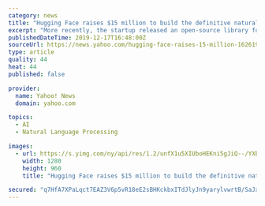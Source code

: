 ```yaml
---
category: news
title: "Hugging Face raises $15 million to build the definitive natural language processing library"
excerpt: "More recently, the startup released an open-source library for natural language processing applications. And that library has been massively successful. A.Capital, Betaworks, Richard Socher, Greg Brockman, Kevin Durant and others are also participating in ..."
publishedDateTime: 2019-12-17T16:48:00Z
sourceUrl: https://news.yahoo.com/hugging-face-raises-15-million-162619121.html
type: article
quality: 44
heat: 44
published: false

provider:
  name: Yahoo! News
  domain: yahoo.com

topics:
  - AI
  - Natural Language Processing

images:
  - url: https://s.yimg.com/ny/api/res/1.2/unfX1u5XIUboHEKni5gJiQ--/YXBwaWQ9aGlnaGxhbmRlcjt3PTEyODA7aD05NjA-/https://s.yimg.com/uu/api/res/1.2/bVUJ.SO2J9aNY5z.Sw8swQ--~B/aD0xMTUyO3c9MTUzNjtzbT0xO2FwcGlkPXl0YWNoeW9u/https://media.zenfs.com/en/techcrunch_350/c29cbf4f09c90508e4af2e17b3199a23
    width: 1280
    height: 960
    title: "Hugging Face raises $15 million to build the definitive natural language processing library"

secured: "q7HfA7XPaLqct7EAZ3V6p5vR18eE2sBHKckbxITdJlyJn9yarylvwrtB/SaJxBc1fIeHiJ+llkbk+jFCgHGvZLKNuIVqocYT84bR4GqqlLUXbwOjOpLrvr9BtOTNWEsz3q9+8WAsbzkCZOzeJSnXjRZX9/Y9tsQEp+VbDuvQbo4NkjKxjhcuq8G5sUNf59fhJCns/ZnATs2ol5QUzbRC+FtiRl06wdn0L99ZUVUkb2e7+bTZnkxlSiRAzZlbvDs+kHzCscr34jDd+UxJeF/QeQ==;1jtPN+BS26WC45WmZtlfgA=="
---
```


